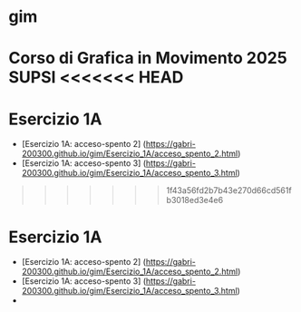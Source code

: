 # gim
Corso di Grafica in Movimento 2025 SUPSI
<<<<<<< HEAD
=======

# Esercizio 1A
- [Esercizio 1A: acceso-spento 2] (https://gabri-200300.github.io/gim/Esercizio_1A/acceso_spento_2.html)
- [Esercizio 1A: acceso-spento 3] (https://gabri-200300.github.io/gim/Esercizio_1A/acceso_spento_3.html)

>>>>>>> 1f43a56fd2b7b43e270d66cd561fb3018ed3e4e6

# Esercizio 1A
- [Esercizio 1A: acceso-spento 2] (https://gabri-200300.github.io/gim/Esercizio_1A/acceso_spento_2.html)
- [Esercizio 1A: acceso-spento 3] (https://gabri-200300.github.io/gim/Esercizio_1A/acceso_spento_3.html)
- 